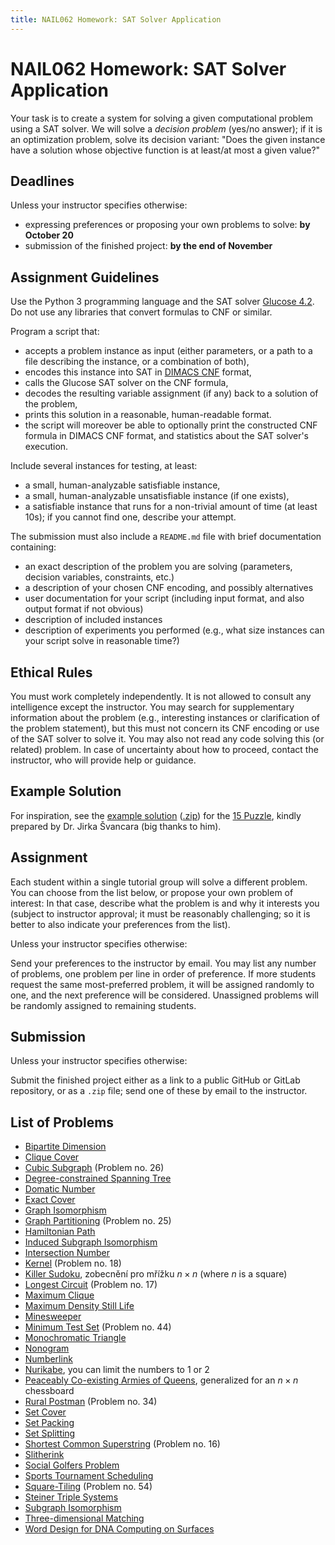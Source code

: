 ```yaml
---
title: NAIL062 Homework: SAT Solver Application
---
```


# NAIL062 Homework: SAT Solver Application

Your task is to create a system for solving a given computational problem using a SAT solver. We will solve a *decision problem* (yes/no answer); if it is an optimization problem, solve its decision variant: "Does the given instance have a solution whose objective function is at least/at most a given value?" 

## Deadlines

Unless your instructor specifies otherwise:

* expressing preferences or proposing your own problems to solve: **by October 20**
* submission of the finished project: **by the end of November**

## Assignment Guidelines

Use the Python 3 programming language and the SAT solver [Glucose 4.2](https://github.com/audemard/glucose/). Do not use any libraries that convert formulas to CNF or similar.

Program a script that:

* accepts a problem instance as input (either parameters, or a path to a file describing the instance, or a combination of both),
* encodes this instance into SAT in [DIMACS CNF](https://jix.github.io/varisat/manual/0.2.0/formats/dimacs.html) format,
* calls the Glucose SAT solver on the CNF formula,
* decodes the resulting variable assignment (if any) back to a solution of the problem,
* prints this solution in a reasonable, human-readable format.
* the script will moreover be able to optionally print the constructed CNF formula in DIMACS CNF format, and statistics about the SAT solver's execution.

Include several instances for testing, at least:

* a small, human-analyzable satisfiable instance,
* a small, human-analyzable unsatisfiable instance (if one exists),
* a satisfiable instance that runs for a non-trivial amount of time (at least 10s); if you cannot find one, describe your attempt.

The submission must also include a `README.md` file with brief documentation containing:

* an exact description of the problem you are solving (parameters, decision variables, constraints, etc.)
* a description of your chosen CNF encoding, and possibly alternatives
* user documentation for your script (including input format, and also output format if not obvious)
* description of included instances
* description of experiments you performed (e.g., what size instances can your script solve in reasonable time?)

## Ethical Rules

You must work completely independently. It is not allowed to consult any intelligence except the instructor. You may search for supplementary information about the problem (e.g., interesting instances or clarification of the problem statement), but this must not concern its CNF encoding or use of the SAT solver to solve it. You may also not read any code solving this (or related) problem. In case of uncertainty about how to proceed, contact the instructor, who will provide help or guidance.

## Example Solution

For inspiration, see the [example solution](https://gitlab.mff.cuni.cz/svancaj/logika_SAT_example) ([.zip](https://github.com/jbulin-mff-uk/nail062/raw/main/tutorial/sat-project/logika_SAT_example-master.zip)) for the [15 Puzzle](https://en.wikipedia.org/wiki/15_puzzle), kindly prepared by Dr. Jirka Švancara (big thanks to him).

## Assignment

Each student within a single tutorial group will solve a different problem. You can choose from the list below, or propose your own problem of interest: In that case, describe what the problem is and why it interests you (subject to instructor approval; it must be reasonably challenging; so it is better to also indicate your preferences from the list).

Unless your instructor specifies otherwise:

Send your preferences to the instructor by email. You may list any number of problems, one problem per line in order of preference. If more students request the same most-preferred problem, it will be assigned randomly to one, and the next preference will be considered. Unassigned problems will be randomly assigned to remaining students.

## Submission

Unless your instructor specifies otherwise:

Submit the finished project either as a link to a public GitHub or GitLab repository, or as a `.zip` file; send one of these by email to the instructor.

## List of Problems

* [Bipartite Dimension](https://en.wikipedia.org/wiki/Bipartite_dimension)
* [Clique Cover](https://en.wikipedia.org/wiki/Clique_cover)
* [Cubic Subgraph](https://cgi.csc.liv.ac.uk/~ped/teachadmin/COMP202/annotated_np.html) (Problem no. 26)
* [Degree-constrained Spanning Tree](https://en.wikipedia.org/wiki/Degree-constrained_spanning_tree)
* [Domatic Number](https://en.wikipedia.org/wiki/Domatic_number)
* [Exact Cover](https://en.wikipedia.org/wiki/Exact_cover)
* [Graph Isomorphism](https://en.wikipedia.org/wiki/Graph_isomorphism_problem)
* [Graph Partitioning](https://cgi.csc.liv.ac.uk/~ped/teachadmin/COMP202/annotated_np.html) (Problem no. 25)
* [Hamiltonian Path](https://en.wikipedia.org/wiki/Hamiltonian_path_problem)
* [Induced Subgraph Isomorphism](https://en.wikipedia.org/wiki/Induced_subgraph_isomorphism_problem)
* [Intersection Number](https://en.wikipedia.org/wiki/Intersection_number_(graph_theory))
* [Kernel](https://cgi.csc.liv.ac.uk/~ped/teachadmin/COMP202/annotated_np.html) (Problem no. 18)
* [Killer Sudoku](https://www.csplib.org/Problems/prob057/), zobecnění pro mřížku $n\times n$ (where $n$ is a square)
* [Longest Circuit](https://cgi.csc.liv.ac.uk/~ped/teachadmin/COMP202/annotated_np.html) (Problem no. 17)
* [Maximum Clique](https://www.csplib.org/Problems/prob074/)
* [Maximum Density Still Life](https://www.csplib.org/Problems/prob032/)
* [Minesweeper](https://en.wikipedia.org/wiki/Minesweeper_(video_game))
* [Minimum Test Set](https://cgi.csc.liv.ac.uk/~ped/teachadmin/COMP202/annotated_np.html) (Problem no. 44)
* [Monochromatic Triangle](https://en.wikipedia.org/wiki/Monochromatic_triangle)
* [Nonogram](https://www.csplib.org/Problems/prob012/)
* [Numberlink](https://en.wikipedia.org/wiki/Numberlink)
* [Nurikabe](https://en.wikipedia.org/wiki/Nurikabe_(puzzle)), you can limit the numbers to 1 or 2
* [Peaceably Co-existing Armies of Queens](https://www.csplib.org/Problems/prob110/), generalized for an $n\times n$ chessboard
* [Rural Postman](https://cgi.csc.liv.ac.uk/~ped/teachadmin/COMP202/annotated_np.html) (Problem no. 34)
* [Set Cover](https://en.wikipedia.org/wiki/Set_cover_problem)
* [Set Packing](https://en.wikipedia.org/wiki/Set_packing)
* [Set Splitting](https://en.wikipedia.org/wiki/Set_splitting_problem)
* [Shortest Common Superstring](https://cgi.csc.liv.ac.uk/~ped/teachadmin/COMP202/annotated_np.html) (Problem no. 16)
* [Slitherink](https://en.wikipedia.org/wiki/Slitherlink)
* [Social Golfers Problem](https://www.csplib.org/Problems/prob010/)
* [Sports Tournament Scheduling](https://www.csplib.org/Problems/prob026/)
* [Square-Tiling](https://cgi.csc.liv.ac.uk/~ped/teachadmin/COMP202/annotated_np.html) (Problem no. 54)
* [Steiner Triple Systems](https://www.csplib.org/Problems/prob044/)
* [Subgraph Isomorphism](https://en.wikipedia.org/wiki/Subgraph_isomorphism_problem)
* [Three-dimensional Matching](https://en.wikipedia.org/wiki/3-dimensional_matching)
* [Word Design for DNA Computing on Surfaces](https://www.csplib.org/Problems/prob033/)
